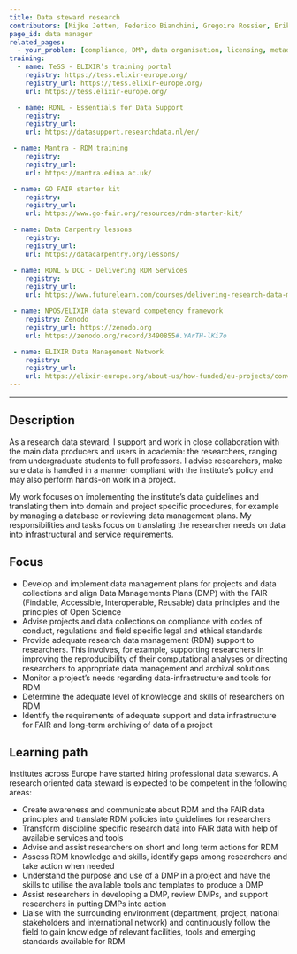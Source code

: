 ```yaml
---
title: Data steward research
contributors: [Mijke Jetten, Federico Bianchini, Gregoire Rossier, Erik Hjerde, Siiri Fuchs, Minna Ahokas, Priit Adler, Alexander Botzki, Robert Andrews, Celia van Gelder, Daniel Wibberg, Graham Hughes, Marko Vidak, Pedro Fernandes, Pinar Alper, Victoria Dominguez D. Angel, Wolmar Nyberg Åkerström, Alexia Cardona]
page_id: data manager
related_pages: 
  - your_problem: [compliance, DMP, data organisation, licensing, metadata, data protection, data publication, data quality, transfer, identifiers]
training:
  - name: TeSS - ELIXIR’s training portal
    registry: https://tess.elixir-europe.org/
    registry_url: https://tess.elixir-europe.org/
    url: https://tess.elixir-europe.org/

  - name: RDNL - Essentials for Data Support
    registry:
    registry_url:
    url: https://datasupport.researchdata.nl/en/

 - name: Mantra - RDM training
    registry:
    registry_url:
    url: https://mantra.edina.ac.uk/

 - name: GO FAIR starter kit
    registry:
    registry_url:
    url: https://www.go-fair.org/resources/rdm-starter-kit/

 - name: Data Carpentry lessons
    registry:
    registry_url:
    url: https://datacarpentry.org/lessons/

 - name: RDNL & DCC - Delivering RDM Services
    registry:
    registry_url:
    url: https://www.futurelearn.com/courses/delivering-research-data-management-services

 - name: NPOS/ELIXIR data steward competency framework
    registry: Zenodo
    registry_url: https://zenodo.org
    url: https://zenodo.org/record/3490855#.YArTH-lKi7o

 - name: ELIXIR Data Management Network
    registry:
    registry_url:
    url: https://elixir-europe.org/about-us/how-funded/eu-projects/converge/wp1/dm-coordinators
---
```

---

## Description
As a research data steward, I support and work in close collaboration with the main data producers and users in academia: the researchers, ranging from undergraduate students to full professors. I advise researchers, make sure data is handled in a manner compliant with the institute’s policy and may also perform hands-on work in a project.

My work focuses on implementing the institute’s data guidelines and translating them into domain and project specific procedures, for example by managing a database or reviewing data management plans. My responsibilities and tasks focus on translating the researcher  needs on data into infrastructural and service requirements.

## Focus
* Develop and implement data management plans for projects and data collections and align Data Managements Plans (DMP) with the FAIR (Findable, Accessible, Interoperable, Reusable) data principles and the principles of Open Science
* Advise projects and data collections on compliance with codes of conduct, regulations and field specific legal and ethical standards
* Provide adequate research data management (RDM) support to researchers. This involves, for example, supporting researchers in improving the reproducibility of their computational analyses or directing researchers to appropriate data management and archival solutions
* Monitor a project’s needs regarding data-infrastructure and tools for RDM
* Determine the adequate level of knowledge and skills of researchers on RDM
* Identify the requirements of adequate support and data infrastructure for FAIR and long-term archiving of data of a project

## Learning path
Institutes across Europe have started hiring professional data stewards. A research oriented data steward is expected to be competent in the following areas:
* Create awareness and communicate about RDM and the FAIR data principles and translate RDM policies into guidelines for researchers
* Transform discipline specific research data into FAIR data with help of available services and tools
* Advise and assist researchers on short and long term actions for RDM
* Assess RDM knowledge and skills, identify gaps among researchers and take action when needed
* Understand the purpose and use of a DMP in a project and have the skills to utilise the available tools and templates to produce a DMP
* Assist researchers in developing a DMP, review DMPs, and support researchers in putting DMPs into action
* Liaise with the surrounding environment (department, project, national stakeholders and international network) and continuously follow the field to gain knowledge of relevant facilities, tools and emerging standards available for RDM

